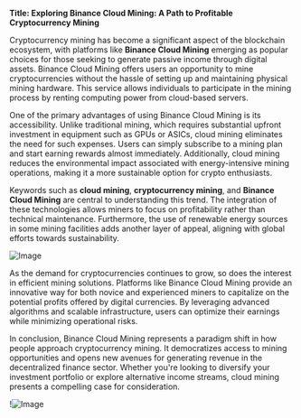 **Title: Exploring Binance Cloud Mining: A Path to Profitable Cryptocurrency Mining**

Cryptocurrency mining has become a significant aspect of the blockchain ecosystem, with platforms like **Binance Cloud Mining** emerging as popular choices for those seeking to generate passive income through digital assets. Binance Cloud Mining offers users an opportunity to mine cryptocurrencies without the hassle of setting up and maintaining physical mining hardware. This service allows individuals to participate in the mining process by renting computing power from cloud-based servers.

One of the primary advantages of using Binance Cloud Mining is its accessibility. Unlike traditional mining, which requires substantial upfront investment in equipment such as GPUs or ASICs, cloud mining eliminates the need for such expenses. Users can simply subscribe to a mining plan and start earning rewards almost immediately. Additionally, cloud mining reduces the environmental impact associated with energy-intensive mining operations, making it a more sustainable option for crypto enthusiasts.

Keywords such as **cloud mining**, **cryptocurrency mining**, and **Binance Cloud Mining** are central to understanding this trend. The integration of these technologies allows miners to focus on profitability rather than technical maintenance. Furthermore, the use of renewable energy sources in some mining facilities adds another layer of appeal, aligning with global efforts towards sustainability.

![Image](https://github.com/user-attachments/assets/057c907c-805e-4310-a052-f5031067f3de)

As the demand for cryptocurrencies continues to grow, so does the interest in efficient mining solutions. Platforms like Binance Cloud Mining provide an innovative way for both novice and experienced miners to capitalize on the potential profits offered by digital currencies. By leveraging advanced algorithms and scalable infrastructure, users can optimize their earnings while minimizing operational risks.

In conclusion, Binance Cloud Mining represents a paradigm shift in how people approach cryptocurrency mining. It democratizes access to mining opportunities and opens new avenues for generating revenue in the decentralized finance sector. Whether you're looking to diversify your investment portfolio or explore alternative income streams, cloud mining presents a compelling case for consideration.

!![Image](https://github.com/user-attachments/assets/057c907c-805e-4310-a052-f5031067f3de)